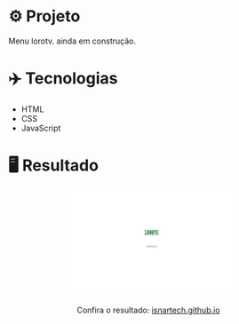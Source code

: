# ⚙️ Projeto

Menu lorotv. ainda em construção.

# ✈️ Tecnologias

- HTML
- CSS
- JavaScript
# 🖥️ Resultado

<div align="center">
  <img alt="isnar" src="teste.png" width="300px">
  <p>Confira o resultado: <a href="https://isnartech.github.io/">isnartech.github.io</a></p>
</div>
